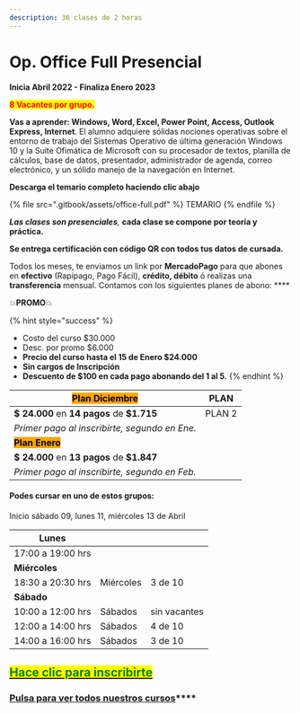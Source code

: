 ```yaml
---
description: 36 clases de 2 horas
---
```


# Op. Office Full Presencial

**Inicia Abril 2022 - Finaliza Enero 2023**

<mark style="color:red;">**8 Vacantes por grupo.**</mark>

**Vas a aprender: Windows, Word, Excel, Power Point, Access, Outlook Express, Internet**. El alumno adquiere sólidas nociones operativas sobre el entorno de trabajo del Sistemas Operativo de última generación Windows 10 y la Suite Ofimática de Microsoft con su procesador de textos, planilla de cálculos, base de datos, presentador, administrador de agenda, correo electrónico, y un sólido manejo de la navegación en Internet.&#x20;

**Descarga el temario completo haciendo clic abajo**

{% file src=".gitbook/assets/office-full.pdf" %}
TEMARIO
{% endfile %}

_**Las clases son presenciales**,_ **cada clase se compone por teoría y práctica.**&#x20;

**Se entrega certificación con código QR con todos tus datos de cursada.**&#x20;

Todos los meses, te enviamos un link por **MercadoPago** para que abones en **efectivo** (Rapipago, Pago Fácil), **crédito, débito** ó realizas una **transferencia** mensual. Contamos con los siguientes planes de abono: ****&#x20;

💥**PROMO**💥&#x20;

{% hint style="success" %}
* Costo del curso $30.000
* Desc. por promo $6.000
* **Precio del curso hasta el 15 de Enero $24.000**
* **Sin cargos de Inscripción**
* **Descuento de $100 en cada pago abonando del 1 al 5.**&#x20;
{% endhint %}

| <mark style="background-color:orange;">**Plan Diciembre**</mark> | PLAN   |
| ---------------------------------------------------------------- | ------ |
| **$ 24.000** en **14 pagos** de **$1.715**                       | PLAN 2 |
| _Primer pago al inscribirte, segundo en Ene._                    |        |
| <mark style="background-color:orange;">**Plan Enero**</mark>     |        |
| **$ 24.000** en **13 pagos** de **$1.847**                       |        |
| _Primer pago al inscribirte, segundo en Feb._                    |        |

#### Podes cursar en uno de estos grupos:

Inicio sábado 09, lunes 11, miércoles 13 de Abril

| **Lunes**         |           |              |
| ----------------- | --------- | ------------ |
| 17:00 a 19:00 hrs |           |              |
| **Miércoles**     |           |              |
| 18:30 a 20:30 hrs | Miércoles | 3 de 10      |
| **Sábado**        |           |              |
| 10:00 a 12:00 hrs | Sábados   | sin vacantes |
| 12:00 a 14:00 hrs | Sábados   | 4 de 10      |
| 14:00 a 16:00 hrs | Sábados   | 3 de 10      |

## [<mark style="color:green;">Hace clic para inscribirte</mark>](http://wa.me/5491164622877?text=Me%20interesa%20el%20curso%20de%20Des.%20Web)<mark style="color:green;"></mark>

### [**Pulsa para ver todos nuestros cursos**](./)****

